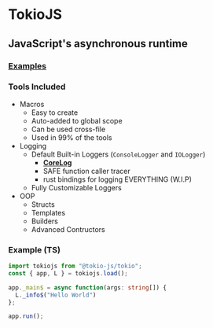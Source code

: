 # TokioJS

## JavaScript's asynchronous runtime

### [Examples](./examples/)

### Tools Included

* Macros
  * Easy to create
  * Auto-added to global scope
  * Can be used cross-file
  * Used in 99% of the tools
* Logging
  * Default Built-in Loggers (`ConsoleLogger` and `IOLogger`)
    * [**CoreLog**](./doc/CoreLog.md)
    * SAFE function caller tracer
    * rust bindings for logging EVERYTHING (W.I.P)
  * Fully Customizable Loggers
* OOP
  * Structs
  * Templates
  * Builders
  * Advanced Contructors

### Example (TS)

```ts
import tokiojs from "@tokio-js/tokio";
const { app, L } = tokiojs.load();

app._main$ = async function(args: string[]) {
  L._info$("Hello World")
};

app.run();
```
